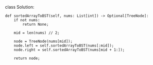 class Solution:

    def sortedArrayToBST(self, nums: List[int]) -> Optional[TreeNode]:
        if not nums:
            return None;
        
        mid = len(nums) // 2;
        
        node = TreeNode(nums[mid]);
        node.left = self.sortedArrayToBST(nums[:mid]);
        node.right = self.sortedArrayToBST(nums[mid + 1:]);
        
        return node;
